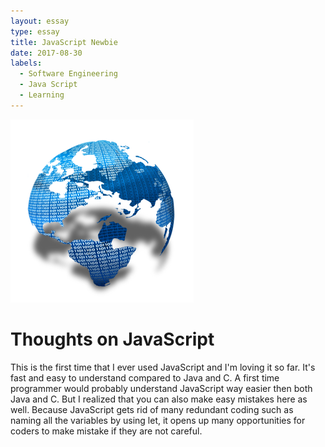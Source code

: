 ```yaml
---
layout: essay
type: essay
title: JavaScript Newbie
date: 2017-08-30
labels:
  - Software Engineering
  - Java Script
  - Learning
---
```


<img class="ui medium left floated image" src="../images/code_world.png">

# Thoughts on JavaScript

  This is the first time that I ever used JavaScript and I'm loving it so far. It's fast and easy to understand compared to Java and C. A first time programmer would probably understand JavaScript way easier then both Java and C. But I realized that you can also make easy mistakes here as well. Because JavaScript gets rid of many redundant coding such as naming all the variables by using let, it opens up many opportunities for coders to make mistake if they are not careful. 
